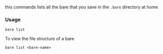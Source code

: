 this commands lists all the bare that you save in the `.bare` directory at home

### Usage

```shell
bare list
```

To view the file structure of a bare

```shell
bare list <bare-name>
```

